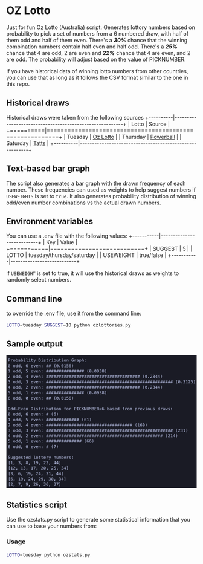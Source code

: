# OZ Lotto
Just for fun Oz Lotto (Australia) script. Generates lottory numbers based on probability to pick a set of numbers from a 6 numbered draw, with half of them odd and half of them even. There's a ***30%*** chance that the winning combination numbers contain half even and half odd. There's a ***25%*** chance that 4 are odd, 2 are even and ***22%*** chance that 4 are even, and 2 are odd. The probability will adjust based on the value of PICKNUMBER.

If you have historical data of winning lotto numbers from other countries, you can use that as long as it follows the CSV format similar to the one in this repo.

## Historical draws
Historical draws were taken from the following sources
+----------|---------------------------------------------------------+
| Lotto    | Source                                                  |
+==========|=========================================================+
| Tuesday  | [Oz Lotto](https://gnetwork.com.au/oz-lotto-results/)   |
| Thursday | [Powerball](https://gnetwork.com.au/powerball-results/) |
| Saturday | [Tatts](https://gnetwork.com.au/lotto-results/)         |
+----------|---------------------------------------------------------+

## Text-based bar graph
The script also generates a bar graph with the drawn frequency of each number. These frequencies can used as weights to help suggest numbers if ```USEWEIGHTS``` is set to ```true```. It also generates probability distribution of winning odd/even number combinations vs the actual drawn numbers.

## Environment variables
You can use a .env file with the following values:
+-----------|---------------------------+
| Key       | Value                     |
+===========|===========================+
| SUGGEST   | 5                         |
| LOTTO     | tuesday/thursday/saturday |
| USEWEIGHT | true/false                |
+-----------|---------------------------+

if ```USEWEIGHT``` is set to true, it will use the historical draws as weights to randomly select numbers.

## Command line
to override the .env file, use it from the command line:
```bash
LOTTO=tuesday SUGGEST=10 python ozlottories.py
```

## Sample output
![Sample output of the script](https://raw.githubusercontent.com/111110100/ozlottopy/main/sample.png)

## Statistics script
Use the ozstats.py script to generate some statistical information that you can use to base your numbers from:

### Usage
```bash
LOTTO=tuesday python ozstats.py
```
